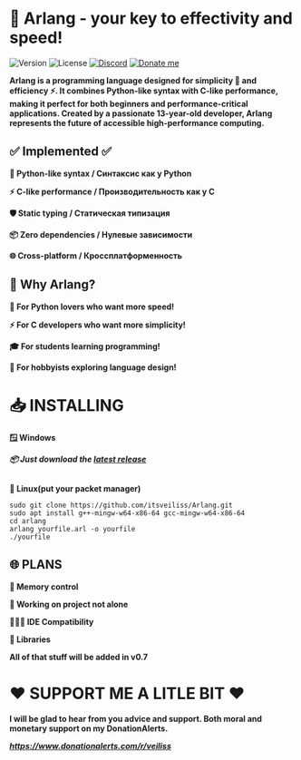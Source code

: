 # 🚀 Arlang - your key to effectivity and speed!


![Version](https://img.shields.io/badge/Version-0.5--beta-blue)
![License](https://img.shields.io/badge/License-MIT-green)
[![Discord](https://img.shields.io/badge/Discord-%235865F2.svg?&logo=discord&logoColor=white)](https://discord.gg/nG9E5uS87N) 
[![Donate me](https://img.shields.io/badge/Buy%20Me%20a%20Coffee-ffdd00?&logo=buy-me-a-coffee&logoColor=black)](https://www.donationalerts.com/r/veiliss)

**Arlang is a programming language designed for simplicity 🐍 and efficiency ⚡. It combines Python-like syntax with C-like performance, making it perfect for both beginners and performance-critical applications. Created by a passionate 13-year-old developer, Arlang represents the future of accessible high-performance computing.**

## ✅ Implemented ✅

   **🐍 Python-like syntax / Синтаксис как у Python**

   **⚡ C-like performance / Производительность как у C**

   **🛡️ Static typing / Статическая типизация**

  **📦 Zero dependencies / Нулевые зависимости**

  **🌐 Cross-platform / Кроссплатформенность**

## 🎯 Why Arlang?

**🐍 For Python lovers who want more speed!**

**⚡ For C developers who want more simplicity!**

**🎓 For students learning programming!**

**🚀 For hobbyists exploring language design!**

# 📥 **INSTALLING**

**🪟 Windows**

***📦 Just download the [latest release](https://github.com/itsveiliss/Arlang/releases/tag/arlang)***

##
**🐧 Linux(put your packet manager)**

```
sudo git clone https://github.com/itsveiliss/Arlang.git
sudo apt install g++-mingw-w64-x86-64 gcc-mingw-w64-x86-64
cd arlang
arlang yourfile.arl -o yourfile
./yourfile
```

## 🌐 PLANS

**💾 Memory control**

**🤗 Working on project not alone**

**👨🏻‍💻 IDE Сompatibility**

**📖 Libraries**

**All of that stuff will be added in v0.7**

# ❤️ SUPPORT ME A LITLE BIT ❤️
**I will be glad to hear from you advice and support. Both moral and monetary support on my 
DonationAlerts.**

***https://www.donationalerts.com/r/veiliss***
